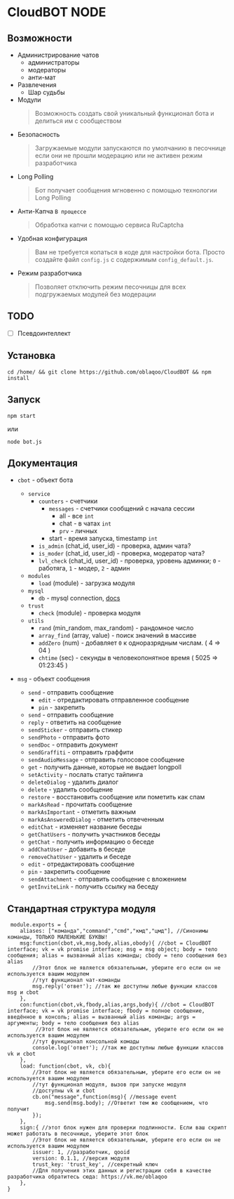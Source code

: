 CloudBOT NODE
=
Возможности
-
* Администрирование чатов
    * администраторы 
    * модераторы
    * анти-мат
* Развлечения
    * Шар судьбы
* Модули
    > Возможность создать свой уникальный функционал бота и делиться им с сообществом
* Безопасность
    > Загружаемые модули запускаются по умолчанию в песочнице если они не прошли модерацию или не активен режим разработчика
* Long Polling 
    > Бот получает сообщения мгновенно с помощью технологии Long Polling
* Анти-Капча `В процессе`
    > Обработка капчи с помощью сервиса RuCaptcha
* Удобная конфигурация
	> Вам не требуется копаться в коде для настройки бота. Просто создайте файл `config.js` с содержимым `config_default.js`.
* Режим разработчика
	> Позволяет отключить режим песочницы для всех подгружаемых модулей без модерации

TODO
-
- [ ] Псевдоинтеллект

Установка
-
```
cd /home/ && git clone https://github.com/oblaqoo/CloudBOT && npm install
```
Запуск
-
```
npm start
```
или 
```
node bot.js
```

Документация
-
* `cbot` - объект бота
	* `service`
		* `counters` - счетчики
			* `messages` - счетчики сообщений с начала сессии
              * all - все `int`
              * chat - в чатах `int`
              * `prv` - личных
            * start - время запуска, timestamp `int`
		* `is_admin` (chat_id, user_id) - проверка, админ чата?
		* `is_moder` (chat_id, user_id) - проверка, модератор чата?
		* `lvl_check` (chat_id, user_id) - проверка, уровень админки; `0` - работяга, `1` - модер, `2` - админ
	* `modules`
		* `load` (module) - загрузка модуля
	* `mysql`
		* `db` - mysql connection, [docs](https://www.npmjs.com/package/mysql)
	* `trust`
		* `check` (module) - проверка модуля
	* `utils`
		* `rand` (min_random, max_random) - рандомное число
		* `array_find` (array, value) - поиск значений в массиве
		* `addZero` (num) - добавляет `0` к одноразрядным числам. ( 4 => 04 ) 
		* `chtime` (sec) - секунды в человекопонятное время ( 5025 => 01:23:45 )

* `msg` - объект сообщения
	* `send` - отправить сообщение
		* `edit` - отредактировать отправленное сообщение
		* `pin` - закрепить
	* `send` - отправить сообщение
	* `reply` - ответить на сообщение
	* `sendSticker` - отправить стикер
	* `sendPhoto` - отправить фото
	* `sendDoc` - отправить документ
	* `sendGraffiti` - отправить граффити
	* `sendAudioMessage` - отправить голосовое сообщение
	* `get` - получить данные, которые не выдает longpoll
	* `setActivity` - послать статус тайпинга
	* `deleteDialog` - удалить диалог
	* `delete` - удалить сообщение
	* `restore` - восстановить сообщение или пометить как спам
	* `markAsRead` - прочитать сообщение
	* `markAsImportant` - отметить важным
	* `markAsAnsweredDialog` - отметить отвеченным
	* `editChat` - изменяет название беседы
	* `getChatUsers` - получить участников беседы
	* `getChat` - получить информацию о беседе
	* `addChatUser` - добавить в беседе
	* `removeChatUser` - удалить и беседе
	* `edit` - отредактировать сообщение
	* `pin` - закрепить сообщение
	* `sendAttachment` - отправить сообщение с вложением
	* `getInviteLink` - получить ссылку на беседу

Стандартная структура модуля
-
```
 module.exports = {
	aliases: ["команда","command","cmd","кмд","цмд"], //Синонимы команды, ТОЛЬКО МАЛЕНЬКИЕ БУКВЫ!
	msg:function(cbot,vk,msg,body,alias,obody){ //cbot = CloudBOT interface; vk = vk promise interface; msg = msg object; body = тело сообщения; alias = вызванный alias команды; cbody = тело сообщения без alias
		//Этот блок не является обязательным, уберите его если он не используется вашим модулем
		//тут функционал чат-команды
		msg.reply('ответ'); //так же доступны любые функции классов msg и cbot
	},
	con:function(cbot,vk,fbody,alias,args,body){ //cbot = CloudBOT interface; vk = vk promise interface; fbody = полное сообщение, введённое в консоль; alias = вызванный alias команды; args = аргументы; body = тело сообщения без alias
		 //Этот блок не является обязательным, уберите его если он не используется вашим модулем
		//тут функционал консольной комады
		console.log('ответ'); //так же доступны любые функции классов vk и cbot
	},
	load: function(cbot, vk, cb){ 
		//Этот блок не является обязательным, уберите его если он не используется вашим модулем
		//тут функционал модуля, вызов при запуске модуля
		//доступны vk и cbot
		cb.on("message",function(msg){ //message event
			msg.send(msg.body); //Ответит тем же сообщением, что получит
		});
	},
	sign:{ //этот блок нужен для проверки подлинности. Если ваш скрипт может работать в песочнице, уберите этот блок
		//Этот блок не является обязательным, уберите его если он не используется вашим модулем
		issuer: 1, //разработчик, qooid
		version: 0.1.1, //версия модуля
		trust_key: 'trust_key', //секретный ключ
		//Для получения этих данных и регистрации себя в качестве разработчика обратитесь сюда: https://vk.me/oblaqoo
	},
}
```

